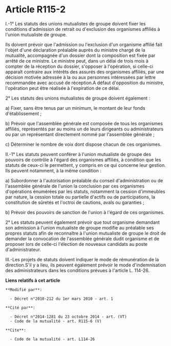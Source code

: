 # Article R115-2

I.-1° Les statuts des unions mutualistes de groupe doivent fixer les conditions d'admission de retrait ou d'exclusion des
organismes affiliés à l'union mutualiste de groupe. 

Ils doivent prévoir que l'admission ou l'exclusion d'un organisme affilié fait l'objet d'une déclaration préalable auprès du
ministre chargé de la mutualité, accompagnée d'un dossier dont la composition est fixée par arrêté de ce ministre. Le
ministre peut, dans un délai de trois mois à compter de la réception du dossier, s'opposer à l'opération, si celle-ci
apparaît contraire aux intérêts des assurés des organismes affiliés, par une décision motivée adressée à la ou aux personnes
intéressées par lettre recommandée avec accusé de réception.A défaut d'opposition du ministre, l'opération peut être réalisée
à l'expiration de ce délai. 

2° Les statuts des unions mutualistes de groupe doivent également : 

a) Fixer, sans être tenus par un minimum, le montant de leur fonds d'établissement ; 

b) Prévoir que l'assemblée générale est composée de tous les organismes affiliés, représentés par au moins un de leurs
dirigeants ou administrateurs ou par un représentant directement nommé par l'assemblée générale ; 

c) Déterminer le nombre de voix dont dispose chacun de ces organismes. 

II.-1° Les statuts peuvent conférer à l'union mutualiste de groupe des pouvoirs de contrôle à l'égard des organismes
affiliés, à condition que les statuts de ceux-ci le permettent, y compris en ce qui concerne leur gestion. Ils peuvent
notamment, à la même condition : 

a) Subordonner à l'autorisation préalable du conseil d'administration ou de l'assemblée générale de l'union la conclusion par
ces organismes d'opérations énumérées par les statuts, notamment la cession d'immeubles par nature, la cession totale ou
partielle d'actifs ou de participations, la constitution de sûretés et l'octroi de cautions, avals ou garanties ; 

b) Prévoir des pouvoirs de sanction de l'union à l'égard de ces organismes. 

2° Les statuts peuvent également prévoir que tout organisme demandant son admission à l'union mutualiste de groupe modifie au
préalable ses propres statuts afin de reconnaître à l'union mutualiste de groupe le droit de demander la convocation de
l'assemblée générale dudit organisme et de proposer lors de celle-ci l'élection de nouveaux candidats au poste
d'administrateur. 

III.-Les projets de statuts doivent indiquer le mode de rémunération de la direction.S'il y a lieu, ils peuvent également
prévoir le mode d'indemnisation des administrateurs dans les conditions prévues à l'article L. 114-26.

**Liens relatifs à cet article**

	**Modifié par**:

	  - Décret n°2010-212 du 1er mars 2010 - art. 1

	**Cité par**:

	  - Décret n°2014-1281 du 23 octobre 2014 - art. (VT)
	  - Code de la mutualité - art. R115-6 (V)

	**Cite**:

	  - Code de la mutualité - art. L114-26
